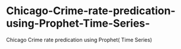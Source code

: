 # Chicago-Crime-rate-predication-using-Prophet-Time-Series-
Chicago Crime rate predication using Prophet( Time Series)
